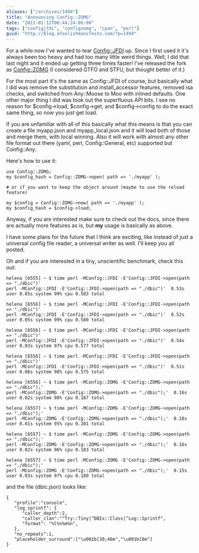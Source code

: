 ```yaml
---
aliases: ["/archives/1494"]
title: "Announcing Config::ZOMG"
date: "2011-01-12T06:44:24-06:00"
tags: ["configjfdi", "configzomg", "cpan", "perl"]
guid: "http://blog.afoolishmanifesto.com/?p=1494"
---
```

For a while now I've wanted to tear [Config::JFDI](http://search.cpan.org/perldoc?Config::JFDI) up. Since I first used it it's always been too heavy and had too many little weird things. Well, I did that last night and it ended up getting three times faster! I've released the fork as [Config::ZOMG](http://search.cpan.org/perldoc?Config::ZOMG) (I considered GTFO and STFU, but thought better of it.)

For the most part it's the same as Config::JFDI of course, but basically what I did was remove the substitution and install\_accessor features, removed isa checks, and switched from Any::Moose to Moo with inlined defaults. One other major thing I did was took out the superfluous API bits. I see no reason for $config->load, $config->get, and $config->config to do the exact same thing, so now you just get load.

If you are unfamiliar with all of this basically what this means is that you can create a file myapp.json and myapp\_local.json and it will load both of those and merge them, with local winning. Also it will work with almost any other file format out there (yaml, perl, Config::General, etc) supported but Config::Any.

Here's how to use it:

    use Config::ZOMG;
    my $config_hash = Config::ZOMG->open( path => './myapp' );

    # or if you want to keep the object around (maybe to use the reload feature)

    my $config = Config::ZOMG->new( path => './myapp' );
    my $config_hash = $config->load;

Anyway, if you are interested make sure to check out the docs, since there are actually more features as is, but **my** usage is basically as above.

I have some plans for the future that I think are exciting, like instead of just a universal config file reader, a universal writer as well. I'll keep you all posted.

Oh and if you are interested in a tiny, unscientific benchmark, check this out:

    helena [6555] ~ $ time perl -MConfig::JFDI -E'Config::JFDI->open(path => "./dbic")'
    perl -MConfig::JFDI -E'Config::JFDI->open(path => "./dbic")'  0.53s user 0.05s system 99% cpu 0.583 total

    helena [6556] ~ $ time perl -MConfig::JFDI -E'Config::JFDI->open(path => "./dbic")'
    perl -MConfig::JFDI -E'Config::JFDI->open(path => "./dbic")'  0.52s user 0.05s system 99% cpu 0.580 total

    helena [6556] ~ $ time perl -MConfig::JFDI -E'Config::JFDI->open(path => "./dbic")'
    perl -MConfig::JFDI -E'Config::JFDI->open(path => "./dbic")'  0.54s user 0.03s system 97% cpu 0.577 total

    helena [6556] ~ $ time perl -MConfig::JFDI -E'Config::JFDI->open(path => "./dbic")'
    perl -MConfig::JFDI -E'Config::JFDI->open(path => "./dbic")'  0.51s user 0.06s system 98% cpu 0.575 total

    helena [6556] ~ $ time perl -MConfig::ZOMG -E'Config::ZOMG->open(path => "./dbic");'
    perl -MConfig::ZOMG -E'Config::ZOMG->open(path => "./dbic");'  0.16s user 0.02s system 98% cpu 0.187 total

    helena [6557] ~ $ time perl -MConfig::ZOMG -E'Config::ZOMG->open(path => "./dbic");'
    perl -MConfig::ZOMG -E'Config::ZOMG->open(path => "./dbic");'  0.18s user 0.01s system 95% cpu 0.201 total

    helena [6557] ~ $ time perl -MConfig::ZOMG -E'Config::ZOMG->open(path => "./dbic");'
    perl -MConfig::ZOMG -E'Config::ZOMG->open(path => "./dbic");'  0.16s user 0.02s system 96% cpu 0.183 total

    helena [6557] ~ $ time perl -MConfig::ZOMG -E'Config::ZOMG->open(path => "./dbic");'
    perl -MConfig::ZOMG -E'Config::ZOMG->open(path => "./dbic");'  0.15s user 0.03s system 97% cpu 0.180 total

and the file (dbic.json) looks like:

    {
       "profile":"console",
       "log_sprintf": {
          "caller_depth":2,
          "caller_clan":"^Try::Tiny|^DBIx::Class|^Log::Sprintf",
          "format": "%l%n%m%n",
       },
       "no_repeats":1,
       "placeholder_surround":["\u001b[30;46m","\u001b[0m"]
    }
